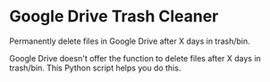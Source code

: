 # Google Drive Trash Cleaner
Permanently delete files in Google Drive after X days in trash/bin.

Google Drive doesn't offer the function to delete files after X days in trash/bin. This Python script helps you do this.